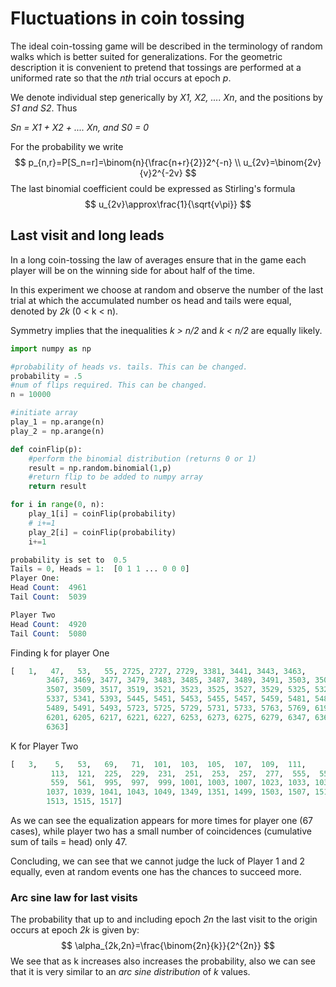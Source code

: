# Fluctuations in coin tossing

The ideal coin-tossing game will be described in the terminology of random walks which is better suited for generalizations. For the geometric description it is convenient to pretend that tossings are performed at a uniformed rate so that the _nth_ trial occurs at epoch _p_.

We denote individual step generically by _X1, X2, .... Xn_, and the positions by _S1 and S2_. Thus

_Sn = X1 + X2 + .... Xn, and S0 = 0_

For the probability we write
$$
p_{n,r}=P[S_n=r]=\binom{n}{\frac{n+r}{2}}2^{-n} \\
u_{2v}=\binom{2v}{v}2^{-2v}
$$
The last binomial coefficient could be expressed as Stirling's formula
$$
u_{2v}\approx\frac{1}{\sqrt{v\pi}}
$$

## Last visit and long leads

In a long coin-tossing the law of averages ensure that in the game each player will be on the winning side for about half of the time.

In this experiment we choose at random and observe the number  of the last trial at which the accumulated number os head and tails were equal, denoted by _2k_ (0 < k < n).

Symmetry implies that the inequalities _k > n/2_ and _k < n/2_ are equally likely.

```python
import numpy as np

#probability of heads vs. tails. This can be changed.
probability = .5
#num of flips required. This can be changed.
n = 10000

#initiate array
play_1 = np.arange(n)
play_2 = np.arange(n)

def coinFlip(p):    
    #perform the binomial distribution (returns 0 or 1)    
    result = np.random.binomial(1,p) 
    #return flip to be added to numpy array    
    return result

for i in range(0, n):    
    play_1[i] = coinFlip(probability)    
    # i+=1
    play_2[i] = coinFlip(probability)    
    i+=1
```

```php
probability is set to  0.5
Tails = 0, Heads = 1:  [0 1 1 ... 0 0 0]
Player One:
Head Count:  4961
Tail Count:  5039

Player Two
Head Count:  4920
Tail Count:  5080
```

Finding k for player One

```pascal
[   1,   47,   53,   55, 2725, 2727, 2729, 3381, 3441, 3443, 3463,
        3467, 3469, 3477, 3479, 3483, 3485, 3487, 3489, 3491, 3503, 3505,
        3507, 3509, 3517, 3519, 3521, 3523, 3525, 3527, 3529, 5325, 5329,
        5337, 5341, 5393, 5445, 5451, 5453, 5455, 5457, 5459, 5481, 5485,
        5489, 5491, 5493, 5723, 5725, 5729, 5731, 5733, 5763, 5769, 6199,
        6201, 6205, 6217, 6221, 6227, 6253, 6273, 6275, 6279, 6347, 6361,
        6363]
```

K for Player Two

```pascal
[   3,    5,   53,   69,   71,  101,  103,  105,  107,  109,  111,
         113,  121,  225,  229,  231,  251,  253,  257,  277,  555,  557,
         559,  561,  995,  997,  999, 1001, 1003, 1007, 1023, 1033, 1035,
        1037, 1039, 1041, 1043, 1049, 1349, 1351, 1499, 1503, 1507, 1511,
        1513, 1515, 1517]
```

As we can see the equalization appears for more times for player one (67 cases), while player two has a small number of coincidences (cumulative sum of tails = head) only 47.

Concluding, we can see that we cannot judge the luck of Player 1 and 2 equally,  even at random events one has the chances to succeed more.

### Arc sine law for last visits

The probability that up to and including epoch _2n_ the last visit to the origin occurs at epoch _2k_ is given by:
$$
\alpha_{2k,2n}=\frac{\binom{2n}{k}}{2^{2n}}
$$
We see that as k increases also increases the probability, also we can see that it is very similar to an _arc sine distribution_ of _k_ values.